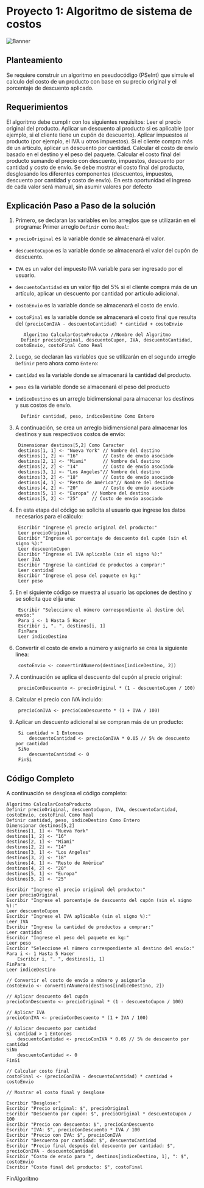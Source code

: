 
# Proyecto 1: Algoritmo de sistema de costos

![Banner](images/UDD_logo.jpeg)


## Planteamiento
Se requiere construir un algoritmo en pseudocódigo (PSeInt) que simule el calculo del costo de un producto con base en su precio original y el porcentaje de descuento aplicado. 

## Requerimientos

El algoritmo debe cumplir con los siguientes requisitos:
Leer el precio original del producto.
Aplicar un descuento al producto si es aplicable (por ejemplo, si el cliente tiene un cupón de descuento).
Aplicar impuestos al producto (por ejemplo, el IVA u otros impuestos).
Si el cliente compra más de un artículo, aplicar un descuento por cantidad.
Calcular el costo de envío basado en el destino y el peso del paquete.
Calcular el costo final del producto sumando el precio con descuento, impuestos, descuento por cantidad y costo de envío.
Se debe mostrar el costo final del producto, desglosando los diferentes componentes (descuentos, impuestos, descuento por cantidad y costo de envío).
En esta oportunidad el ingreso de cada valor será manual, sin asumir valores por defecto
## Explicación Paso a Paso de la solución
1. Primero, se declaran las variables en los arreglos que se utilizarán en el programa:
Primer arreglo `Definir` como `Real`:
- `precioOriginal` es la variable donde se almacenará el valor.
- `descuentoCupon` es la variable donde se almacenará el valor del cupón de descuento.
- `IVA` es un valor del impuesto IVA variable para ser ingresado por el usuario.
- `descuentoCantidad` es un valor fijo del 5% si el cliente compra más de un artículo, aplicar un descuento por cantidad por artículo adicional.
- `costoEnvio` es la variable donde se almacenará el costo de envío.
- `costoFinal` es la variable donde se almacenará el costo final que resulta del `(precioConIVA - descuentoCantidad) * cantidad + costoEnvio`


         Algoritmo CalcularCostoProducto //Nombre del Algoritmo
        Definir precioOriginal, descuentoCupon, IVA, descuentoCantidad, costoEnvio, costoFinal Como Real

2. Luego, se declaran las variables que se utilizarán en el segundo arreglo `Definir` pero ahora como `Entero`:

- `cantidad` es la variable donde se almacenará la cantidad del producto.
- `peso` es la variable donde se almacenará el peso del producto
- `indiceDestino` es un arreglo bidimensional  para almacenar los destinos y sus costos de envío.


        Definir cantidad, peso, indiceDestino Como Entero

3. A continuación, se crea un arreglo bidimensional para almacenar los destinos y sus respectivos costos de envío:

        Dimensionar destinos[5,2] Como Caracter
        destinos[1, 1] <- "Nueva York" // Nombre del destino
        destinos[1, 2] <- "16"         // Costo de envío asociado
        destinos[2, 1] <- "Miami"      // Nombre del destino
        destinos[2, 2] <- "14"         // Costo de envío asociado
        destinos[3, 1] <- "Los Angeles"// Nombre del destino
        destinos[3, 2] <- "18"         // Costo de envío asociado
        destinos[4, 1] <- "Resto de América"// Nombre del destino
        destinos[4, 2] <- "20"         // Costo de envío asociado
        destinos[5, 1] <- "Europa" // Nombre del destino
        destinos[5, 2] <- "25"     // Costo de envío asociado

4. En esta etapa del código se solicita al usuario que ingrese los datos necesarios para el cálculo:

        Escribir "Ingrese el precio original del producto:"
        Leer precioOriginal
        Escribir "Ingrese el porcentaje de descuento del cupón (sin el signo %):"
        Leer descuentoCupon
        Escribir "Ingrese el IVA aplicable (sin el signo %):"
        Leer IVA
        Escribir "Ingrese la cantidad de productos a comprar:"
        Leer cantidad
        Escribir "Ingrese el peso del paquete en kg:"
        Leer peso
    
5. En el siguiente código se muestra al usuario las opciones de destino y se solicita que elija una:

        Escribir "Seleccione el número correspondiente al destino del envío:"
        Para i <- 1 Hasta 5 Hacer
        Escribir i, ". ", destinos[i, 1]
        FinPara
        Leer indiceDestino
    
6. Convertir el costo de envío a número y asignarlo se crea la siguiente línea:

        costoEnvio <- convertirANumero(destinos[indiceDestino, 2])
    
7. A continuación se aplica el descuento del cupón al precio original:

        precioConDescuento <- precioOriginal * (1 - descuentoCupon / 100)
    
8. Calcular el precio con IVA incluido:

        precioConIVA <- precioConDescuento * (1 + IVA / 100)
    
9. Aplicar un descuento adicional si se compran más de un producto:

        Si cantidad > 1 Entonces
            descuentoCantidad <- precioConIVA * 0.05 // 5% de descuento por cantidad
        SiNo
            descuentoCantidad <- 0
        FinSi
## Código Completo
A continuación se desglosa el código completo:


    Algoritmo CalcularCostoProducto
    Definir precioOriginal, descuentoCupon, IVA, descuentoCantidad, costoEnvio, costoFinal Como Real
    Definir cantidad, peso, indiceDestino Como Entero
    Dimensionar destinos[5,2] 
    destinos[1, 1] <- "Nueva York"
    destinos[1, 2] <- "16"
    destinos[2, 1] <- "Miami"
    destinos[2, 2] <- "14"
    destinos[3, 1] <- "Los Angeles"
    destinos[3, 2] <- "18"
    destinos[4, 1] <- "Resto de América"
    destinos[4, 2] <- "20"
    destinos[5, 1] <- "Europa"
    destinos[5, 2] <- "25"
    
    Escribir "Ingrese el precio original del producto:"
    Leer precioOriginal
    Escribir "Ingrese el porcentaje de descuento del cupón (sin el signo %):"
    Leer descuentoCupon
    Escribir "Ingrese el IVA aplicable (sin el signo %):"
    Leer IVA
    Escribir "Ingrese la cantidad de productos a comprar:"
    Leer cantidad
    Escribir "Ingrese el peso del paquete en kg:"
    Leer peso
    Escribir "Seleccione el número correspondiente al destino del envío:"
    Para i <- 1 Hasta 5 Hacer
        Escribir i, ". ", destinos[i, 1]
    FinPara
    Leer indiceDestino
    
    // Convertir el costo de envío a número y asignarlo
    costoEnvio <- convertirANumero(destinos[indiceDestino, 2])
    
    // Aplicar descuento del cupón
    precioConDescuento <- precioOriginal * (1 - descuentoCupon / 100)
    
    // Aplicar IVA
    precioConIVA <- precioConDescuento * (1 + IVA / 100)
    
    // Aplicar descuento por cantidad
    Si cantidad > 1 Entonces
        descuentoCantidad <- precioConIVA * 0.05 // 5% de descuento por cantidad
    SiNo
        descuentoCantidad <- 0
    FinSi
    
    // Calcular costo final
    costoFinal <- (precioConIVA - descuentoCantidad) * cantidad + costoEnvio
    
    // Mostrar el costo final y desglose
    
    Escribir "Desglose:"
    Escribir "Precio original: $", precioOriginal
    Escribir "Descuento por cupón: $", precioOriginal * descuentoCupon / 100
    Escribir "Precio con descuento: $", precioConDescuento
    Escribir "IVA: $", precioConDescuento * IVA / 100
    Escribir "Precio con IVA: $", precioConIVA
    Escribir "Descuento por cantidad: $", descuentoCantidad
    Escribir "Precio final después del descuento por cantidad: $", precioConIVA - descuentoCantidad
    Escribir "Costo de envío para ", destinos[indiceDestino, 1], ": $", costoEnvio
	Escribir "Costo final del producto: $", costoFinal
FinAlgoritmo
